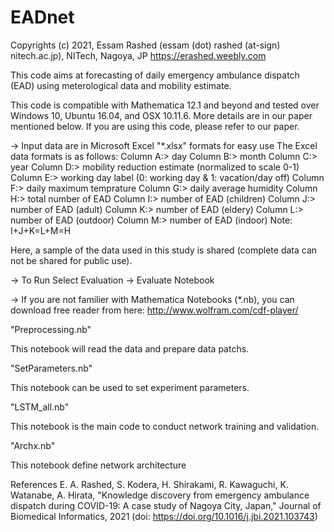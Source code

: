 # EADnet

Copyrights (c) 2021, Essam Rashed (essam (dot) rashed (at-sign) nitech.ac.jp), NITech, Nagoya, JP https://erashed.weebly.com

This code aims at forecasting of daily emergency ambulance dispatch (EAD) using meterological data and mobility estimate. 

This code is compatible with Mathematica 12.1 and beyond and tested over Windows 10, Ubuntu 16.04, and OSX 10.11.6. More details are in our paper mentioned below. If you are using this code, please refer to our paper.

-> Input data are in Microsoft Excel "*.xlsx" formats for easy use
The Excel data formats is as follows:
Column A:> day
Column B:> month
Column C:> year
Column D:> mobility reduction estimate (normalized to scale 0-1)
Column E:> working day label (0: working day & 1: vacation/day off)
Column F:> daily maximum temprature
Column G:> daily average humidity
Column H:> total number of EAD
Column I:> number of EAD (children)
Column J:> number of EAD (adult)
Column K:> number of EAD (eldery)
Column L:> number of EAD (outdoor)
Column M:> number of EAD (indoor)
Note: I+J+K=L+M=H

Here, a sample of the data used in this study is shared (complete data can not be shared for public use).

-> To Run Select Evaluation -> Evaluate Notebook

-> If you are not familier with Mathematica Notebooks (*.nb), you can download free reader from here: http://www.wolfram.com/cdf-player/

"Preprocessing.nb"

This notebook will read the data and prepare data patchs. 

"SetParameters.nb"

This notebook can be used to set experiment parameters.

"LSTM_all.nb"

This notebook is the main code to conduct network training and validation.

"Archx.nb"

This notebook define network architecture


References
E. A. Rashed, S. Kodera, H. Shirakami, R. Kawaguchi, K. Watanabe, A. Hirata, "Knowledge discovery from emergency ambulance dispatch during COVID-19: A case study of Nagoya
City, Japan," Journal of Biomedical Informatics, 2021 (doi: https://doi.org/10.1016/j.jbi.2021.103743)
